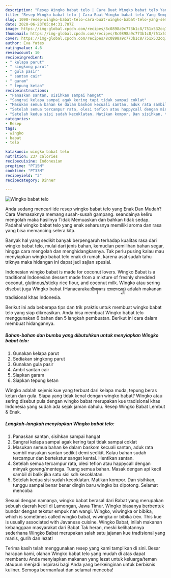 ```yaml
---
description: "Resep Wingko babat telo | Cara Buat Wingko babat telo Yang Sempurna"
title: "Resep Wingko babat telo | Cara Buat Wingko babat telo Yang Sempurna"
slug: 1098-resep-wingko-babat-telo-cara-buat-wingko-babat-telo-yang-sempurna
date: 2020-06-23T05:04:31.707Z
image: https://img-global.cpcdn.com/recipes/8c0898a9c773b1c8/751x532cq70/wingko-babat-telo-foto-resep-utama.jpg
thumbnail: https://img-global.cpcdn.com/recipes/8c0898a9c773b1c8/751x532cq70/wingko-babat-telo-foto-resep-utama.jpg
cover: https://img-global.cpcdn.com/recipes/8c0898a9c773b1c8/751x532cq70/wingko-babat-telo-foto-resep-utama.jpg
author: Eva Yates
ratingvalue: 4.6
reviewcount: 10
recipeingredient:
- " kelapa parut"
- " singkong parut"
- " gula pasir"
- " santan cair"
- " garam"
- " tepung ketan"
recipeinstructions:
- "Panaskan santan, sisihkan sampai hangat"
- "Sangrai kelapa sampai agak kering tapi tidak sampai coklat"
- "Masukan semua bahan ke dalam baskom kecuali santan, aduk rata sambil masukan santan sedikit demi sedikit. Kalau bahan sudah tercampur dan bertekstur sangat kental. Hentikan santan."
- "Setelah semua tercampur rata, olesi teflon atau happycall dengan minyak goreng/mentega. Tuang semua bahan. Masak dengan api kecil sambil di balik jika satu sisi sdh kecoklatan."
- "Setelah kedua sisi sudah kecoklatan. Matikan kompor. Dan sisihkan, tunggu sampai benar benar dingin baru wingko bs dipotong. Selamat mencoba"
categories:
- Resep
tags:
- wingko
- babat
- telo

katakunci: wingko babat telo 
nutrition: 237 calories
recipecuisine: Indonesian
preptime: "PT15M"
cooktime: "PT33M"
recipeyield: "3"
recipecategory: Dinner

---
```



![Wingko babat telo](https://img-global.cpcdn.com/recipes/8c0898a9c773b1c8/751x532cq70/wingko-babat-telo-foto-resep-utama.jpg)

Anda sedang mencari ide resep wingko babat telo yang Enak Dan Mudah? Cara Memasaknya memang susah-susah gampang. seandainya keliru mengolah maka hasilnya Tidak Memuaskan dan bahkan tidak sedap. Padahal wingko babat telo yang enak seharusnya memiliki aroma dan rasa yang bisa memancing selera kita.

Banyak hal yang sedikit banyak berpengaruh terhadap kualitas rasa dari wingko babat telo, mulai dari jenis bahan, kemudian pemilihan bahan segar, hingga cara mengolah dan menghidangkannya. Tak perlu pusing kalau mau menyiapkan wingko babat telo enak di rumah, karena asal sudah tahu triknya maka hidangan ini dapat jadi sajian spesial.

Indonesian wingko babat is made for coconut lovers. Wingko Babat is a traditional Indonesian dessert made from a mixture of freshly shredded coconut, glutinous/sticky rice flour, and coconut milk. Wingko atau sering disebut juga Wingko babat (Hanacaraka:ꦮꦶꦁꦏꦺꦴ ꦧꦧꦠ꧀) adalah makanan tradisional khas Indonesia.


Berikut ini ada beberapa tips dan trik praktis untuk membuat wingko babat telo yang siap dikreasikan. Anda bisa membuat Wingko babat telo menggunakan 6 bahan dan 5 langkah pembuatan. Berikut ini cara dalam membuat hidangannya.

<!--inarticleads1-->

##### Bahan-bahan dan bumbu yang dibutuhkan untuk menyiapkan Wingko babat telo:

1. Gunakan  kelapa parut
1. Sediakan  singkong parut
1. Gunakan  gula pasir
1. Ambil  santan cair
1. Siapkan  garam
1. Siapkan  tepung ketan


Wingko adalah sejenis kue yang terbuat dari kelapa muda, tepung beras ketan dan gula. Siapa yang tidak kenal dengan wingko babat? Wingko atau sering disebut pula dengan wingko babat merupakan kue tradisional khas Indonesia yang sudah ada sejak jaman dahulu. Resep Wingko Babat Lembut &amp; Enak. 

<!--inarticleads2-->

##### Langkah-langkah menyiapkan Wingko babat telo:

1. Panaskan santan, sisihkan sampai hangat
1. Sangrai kelapa sampai agak kering tapi tidak sampai coklat
1. Masukan semua bahan ke dalam baskom kecuali santan, aduk rata sambil masukan santan sedikit demi sedikit. Kalau bahan sudah tercampur dan bertekstur sangat kental. Hentikan santan.
1. Setelah semua tercampur rata, olesi teflon atau happycall dengan minyak goreng/mentega. Tuang semua bahan. Masak dengan api kecil sambil di balik jika satu sisi sdh kecoklatan.
1. Setelah kedua sisi sudah kecoklatan. Matikan kompor. Dan sisihkan, tunggu sampai benar benar dingin baru wingko bs dipotong. Selamat mencoba


Sesuai dengan namanya, wingko babat berasal dari Babat yang merupakan sebuah daerah kecil di Lamongan, Jawa Timur. Wingko biasanya berbentuk bundar dengan tekstur empuk nan wangi. Wingko, wiwingka or bibika, which is sometimes called wingko babat, wiwingka or bibika (rev. This kue is usually associated with Javanese cuisine. Wingko Babat, inilah makanan kebanggaan masyarakat dari Babat Tak heran, meski kelihatannya sederhana Wingko Babat merupakan salah satu jajanan kue tradisional yang manis, gurih dan lezat! 

Terima kasih telah menggunakan resep yang kami tampilkan di sini. Besar harapan kami, olahan Wingko babat telo yang mudah di atas dapat membantu Anda menyiapkan makanan yang lezat untuk keluarga/teman ataupun menjadi inspirasi bagi Anda yang berkeinginan untuk berbisnis kuliner. Semoga bermanfaat dan selamat mencoba!

